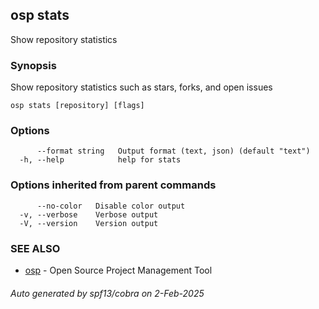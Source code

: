## osp stats

Show repository statistics

### Synopsis

Show repository statistics such as stars, forks, and open issues

```
osp stats [repository] [flags]
```

### Options

```
      --format string   Output format (text, json) (default "text")
  -h, --help            help for stats
```

### Options inherited from parent commands

```
      --no-color   Disable color output
  -v, --verbose    Verbose output
  -V, --version    Version output
```

### SEE ALSO

* [osp](osp.md)	 - Open Source Project Management Tool

###### Auto generated by spf13/cobra on 2-Feb-2025
